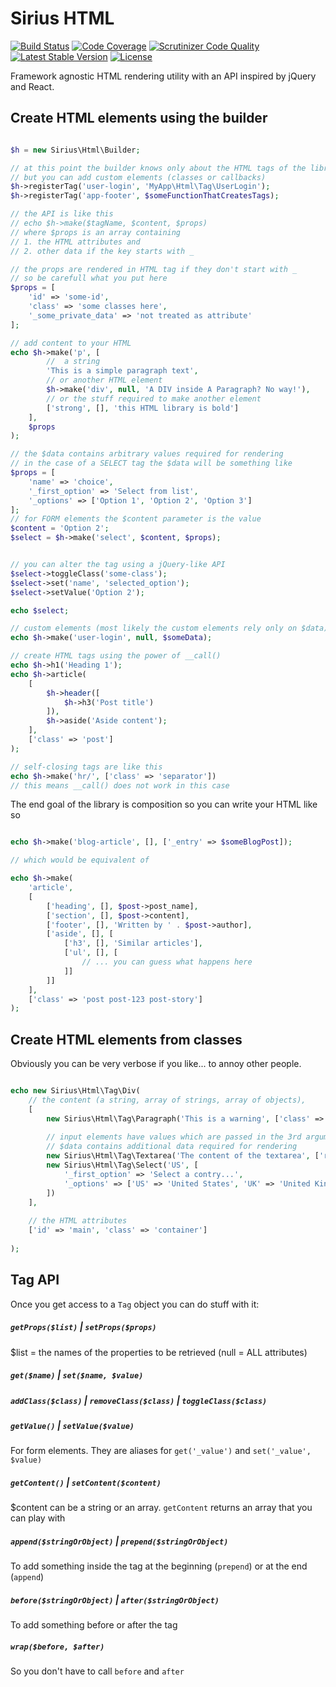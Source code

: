 # Sirius HTML

[![Build Status](https://scrutinizer-ci.com/g/siriusphp/html/badges/build.png?b=master)](https://scrutinizer-ci.com/g/siriusphp/html/build-status/master)
[![Code Coverage](https://scrutinizer-ci.com/g/siriusphp/html/badges/coverage.png?b=master)](https://scrutinizer-ci.com/g/siriusphp/html/?branch=master)
[![Scrutinizer Code Quality](https://scrutinizer-ci.com/g/siriusphp/html/badges/quality-score.png?b=master)](https://scrutinizer-ci.com/g/siriusphp/html/?branch=master)
[![Latest Stable Version](https://poser.pugx.org/siriusphp/html/v/stable.png)](https://packagist.org/packages/siriusphp/html)
[![License](https://poser.pugx.org/siriusphp/html/license.png)](https://packagist.org/packages/siriusphp/html)


Framework agnostic HTML rendering utility with an API inspired by jQuery and React.

## Create HTML elements using the builder

```php

$h = new Sirius\Html\Builder;

// at this point the builder knows only about the HTML tags of the library
// but you can add custom elements (classes or callbacks)
$h->registerTag('user-login', 'MyApp\Html\Tag\UserLogin');
$h->registerTag('app-footer', $someFunctionThatCreatesTags);

// the API is like this
// echo $h->make($tagName, $content, $props)
// where $props is an array containing
// 1. the HTML attributes and 
// 2. other data if the key starts with _

// the props are rendered in HTML tag if they don't start with _
// so be carefull what you put here
$props = [
	'id' => 'some-id', 
	'class' => 'some classes here',
	'_some_private_data' => 'not treated as attribute'
];

// add content to your HTML
echo $h->make('p', [
		//  a string
		'This is a simple paragraph text',
		// or another HTML element
		$h->make('div', null, 'A DIV inside A Paragraph? No way!'),
		// or the stuff required to make another element
		['strong', [], 'this HTML library is bold']
	],
	$props
);

// the $data contains arbitrary values required for rendering
// in the case of a SELECT tag the $data will be something like
$props = [
	'name' => 'choice',
	'_first_option' => 'Select from list',
	'_options' => ['Option 1', 'Option 2', 'Option 3']
];
// for FORM elements the $content parameter is the value
$content = 'Option 2';
$select = $h->make('select', $content, $props);


// you can alter the tag using a jQuery-like API
$select->toggleClass('some-class');
$select->set('name', 'selected_option');
$select->setValue('Option 2');

echo $select;

// custom elements (most likely the custom elements rely only on $data)
echo $h->make('user-login', null, $someData);

// create HTML tags using the power of __call()
echo $h->h1('Heading 1');
echo $h->article(
	[
		$h->header([
			$h->h3('Post title')
		]),
		$h->aside('Aside content');
	],
	['class' => 'post']
);

// self-closing tags are like this 
echo $h->make('hr/', ['class' => 'separator'])
// this means __call() does not work in this case
```

The end goal of the library is composition so you can write your HTML like so

```php

echo $h->make('blog-article', [], ['_entry' => $someBlogPost]);

// which would be equivalent of 

echo $h->make(
	'article', 
	[
		['heading', [], $post->post_name],
		['section', [], $post->content],
		['footer', [], 'Written by ' . $post->author],
		['aside', [], [
			['h3', [], 'Similar articles'],
			['ul', [], [
				// ... you can guess what happens here 
			]]
		]]
	],
	['class' => 'post post-123 post-story']	
);
```




## Create HTML elements from classes

Obviously you can be very verbose if you like... to annoy other people.

```php

echo new Sirius\Html\Tag\Div(
	// the content (a string, array of strings, array of objects),
	[
		new Sirius\Html\Tag\Paragraph('This is a warning', ['class' => 'warning']),
		
		// input elements have values which are passed in the 3rd argument ($data) 
		// $data contains additional data required for rendering
		new Sirius\Html\Tag\Textarea('The content of the textarea', ['rows' => 30, 'cols' => 100]),
		new Sirius\Html\Tag\Select('US', [
			'_first_option' => 'Select a contry...',
			'_options' => ['US' => 'United States', 'UK' => 'United Kingdom', 'UC' => 'United colors']
		])
	],
	
	// the HTML attributes
	['id' => 'main', 'class' => 'container']
	
);

```

## Tag API

Once you get access to a `Tag` object you can do stuff with it:

##### `getProps($list)` | `setProps($props)`
$list = the names of the properties to be retrieved (null = ALL attributes)

##### `get($name)` | `set($name, $value)`

##### `addClass($class)` | `removeClass($class)` | `toggleClass($class)`

##### `getValue()` | `setValue($value)`
For form elements. They are aliases for `get('_value')` and `set('_value', $value)`

##### `getContent()` | `setContent($content)`
$content can be a string or an array. `getContent` returns an array that you can play with

##### `append($stringOrObject)` | `prepend($stringOrObject)`
To add something inside the tag at the beginning (`prepend`) or at the end (`append`)

##### `before($stringOrObject)` | `after($stringOrObject)`
To add something before or after the tag

##### `wrap($before, $after)`
So you don't have to call `before` and `after`